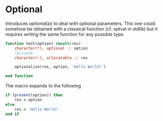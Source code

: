 # Optional

Introduces _optionalize_ to deal with optional parameters. This one could somehow be obtained with a classical function (cf. optval in stdlib) but it requires writing the same function for any possible type. 

```fortran
function test(option) result(res)
    character(*), optional :: option
    !private
    character(:), allocatable :: res

    optionalize(res, option, 'Hello World!')

end function
```

The macro expands to the following 
```fortran
if (present(option)) then				
	res = option						
else									
	res = 'Hello World!'							
end if
```